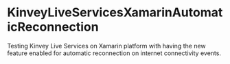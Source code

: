# KinveyLiveServicesXamarinAutomaticReconnection
Testing Kinvey Live Services on Xamarin platform with having the new feature enabled for automatic reconnection on internet connectivity events.
